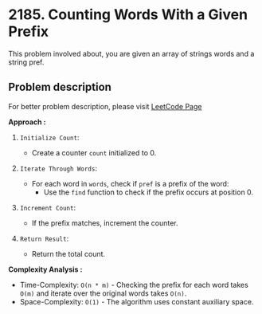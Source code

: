 # 2185. Counting Words With a Given Prefix

This problem involved about, you are given an array of strings words and a string pref.

## Problem description

For better problem description, please visit [LeetCode Page](https://leetcode.com/problems/counting-words-with-a-given-prefix/description/)

**Approach :**<br/>

1. `Initialize Count`:

    - Create a counter `count` initialized to 0.

2. `Iterate Through Words`:

    - For each word in `words`, check if `pref` is a prefix of the word:
        - Use the `find` function to check if the prefix occurs at position 0.

3. `Increment Count`:

    - If the prefix matches, increment the counter.

4. `Return Result`:
    - Return the total count.

**Complexity Analysis :**<br/>

-   Time-Complexity: `O(n * m)` - Checking the prefix for each word takes `O(m)` and iterate over the original words takes `O(n)`.
-   Space-Complexity: `O(1)` - The algorithm uses constant auxiliary space.
